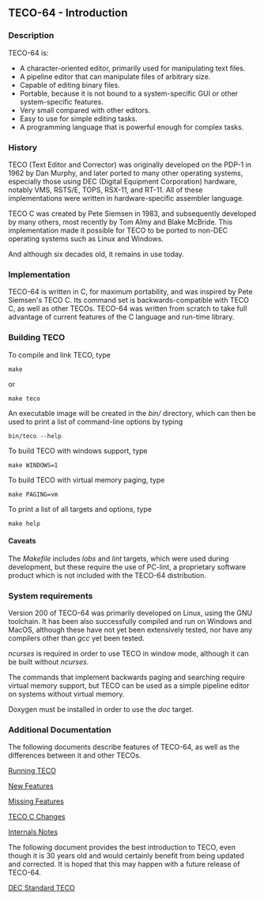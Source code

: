 ## TECO-64 - Introduction
    
### Description

TECO-64 is:
- A character-oriented editor, primarily used for manipulating text files.
- A pipeline editor that can manipulate files of arbitrary size.
- Capable of editing binary files.
- Portable, because it is not bound to a system-specific GUI or other
system-specific features.
- Very small compared with other editors.
- Easy to use for simple editing tasks.
- A programming language that is powerful enough for complex tasks.

### History

TECO (Text Editor and Corrector) was originally developed on the PDP-1 in
1962 by Dan Murphy, and later ported to many other operating systems,
especially those using DEC (Digital Equipment Corporation) hardware,
notably VMS, RSTS/E, TOPS, RSX-11, and RT-11. All of these implementations
were written in hardware-specific assembler language.

TECO C was created by Pete Siemsen in 1983, and subsequently developed by many
others, most recently by Tom Almy and Blake McBride. This implementation made
it possible for TECO to be ported to non-DEC operating systems such as Linux
and Windows.

And although six decades old, it remains in use today.

### Implementation

TECO-64 is written in C, for maximum portability, and was inspired by
Pete Siemsen's TECO C. Its command set is backwards-compatible with TECO C,
as well as other TECOs. TECO-64 was written from scratch to take full
advantage of current features of the C language and run-time library.

### Building TECO

To compile and link TECO, type

    make

or

    make teco

An executable image will be created in the *bin/* directory, which can then be used
to print a list of command-line options by typing

    bin/teco --help    

To build TECO with windows support, type

    make WINDOWS=1

To build TECO with virtual memory paging, type

    make PAGING=vm

To print a list of all targets and options, type

    make help

#### Caveats

The *Makefile* includes *lobs* and *lint* targets, which were used during
development, but these require the use of PC-lint, a proprietary software
product which is not included with the TECO-64 distribution.

### System requirements

Version 200 of TECO-64 was primarily developed on Linux, using the GNU
toolchain. It has been also successfully compiled and run on Windows and
MacOS, although these have not yet been extensively tested, nor have any
compilers other than *gcc* yet been tested.

*ncurses* is required in order to use TECO in window mode, although it
can be built without *ncurses*.

The commands that implement backwards paging and searching require virtual
memory support, but TECO can be used as a simple pipeline editor on systems
without virtual memory.

Doxygen must be installed in order to use the *doc* target.

### Additional Documentation

The following documents describe features of TECO-64, as well as the
differences between it and other TECOs.

[Running TECO](doc/running.md)

[New Features](doc/new.md)

[Missing Features](doc/missing.md)

[TECO C Changes](doc/changes.md)

[Internals Notes](doc/internals.md)

The following document provides the best introduction to TECO, even
though it is 30 years old and would certainly benefit from being
updated and corrected. It is hoped that this may happen with a future
release of TECO-64.

[DEC Standard TECO](doc/DEC_Standard_TECO.pdf)
